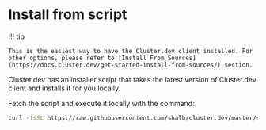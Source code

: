 # Install from script

!!! tip

    This is the easiest way to have the Cluster.dev client installed. For other options, please refer to [Install From Sources](https://docs.cluster.dev/get-started-install-from-sources/) section.

Cluster.dev has an installer script that takes the latest version of Cluster.dev client and installs it for you locally.<br> 

Fetch the script and execute it locally with the command:

```bash
curl -fsSL https://raw.githubusercontent.com/shalb/cluster.dev/master/scripts/get_cdev.sh | sh
```

